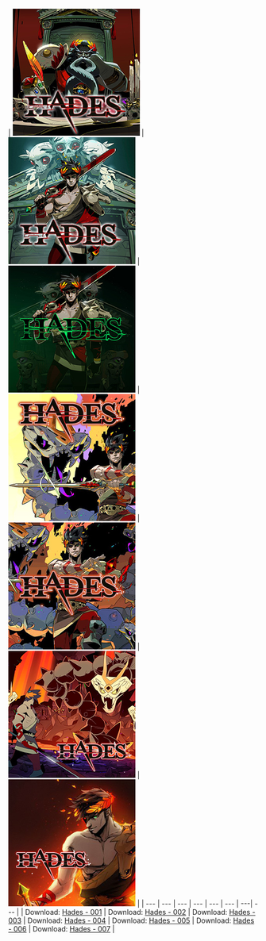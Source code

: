 <!--hades-->

| ![Hades - 001](/icon/preview/h/hades-icon-001-[0100535012974000].jpg) | ![Hades - 002](/icon/preview/h/hades-icon-002-[0100535012974000].jpg) | ![Hades - 003](/icon/preview/h/hades-icon-003-[0100535012974000].jpg) | ![Hades - 004](/icon/preview/h/hades-icon-004-[0100535012974000].jpg) | ![Hades - 005](/icon/preview/h/hades-icon-005-[0100535012974000].jpg) | ![Hades - 006](/icon/preview/h/hades-icon-006-[0100535012974000].jpg) | ![Hades - 007](/icon/preview/h/hades-icon-007-[0100535012974000].jpg) |
| --- | --- | --- | --- | --- | --- | ---| --- |
| Download: [Hades - 001](../../../raw/main/icon/zip/hades-icon-001-[0100535012974000].zip) | Download: [Hades - 002](../../../raw/main/icon/zip/hades-icon-002-[0100535012974000].zip) | Download: [Hades - 003](../../../raw/main/icon/zip/hades-icon-003-[0100535012974000].zip) | Download: [Hades - 004](../../../raw/main/icon/zip/hades-icon-004-[0100535012974000].zip) | Download: [Hades - 005](../../../raw/main/icon/zip/hades-icon-005-[0100535012974000].zip) | Download: [Hades - 006](../../../raw/main/icon/zip/hades-icon-006-[0100535012974000].zip) | Download: [Hades - 007](../../../raw/main/icon/zip/hades-icon-007-[0100535012974000].zip) |
